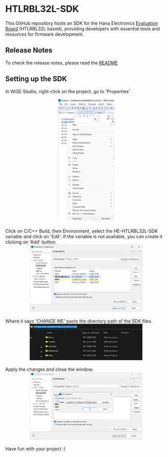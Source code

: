 # HTLRBL32L-SDK
This GitHub repository hosts an SDK for the Hana Electronics [Evaluation Board](https://github.com/Hana-Electronics/EVB-LoRaWAN-HTLRBL32L) (HTLRBL32L based), providing developers with essential tools and resources for firmware development.

## Release Notes

To check the release notes, please read the [README](https://github.com/Hana-Electronics/HE-HTLRBL32L-SDK/blob/v1.1.0/Docs/release-notes.md "iFrame")

## Setting up the SDK 
In WiSE Studio, right-click on the project, go to 'Properties'

<div align="center">
  <img src='/Docs/assets/properties.png' id="topology" height="35%" width="35%"/>
</div
<br><br>
Click on C/C++ Build, then Environment, select the HE-HTLRBL32L-SDK variable and click on 'Edit'. If the variable is not available, you can create it clicking on 'Add' button.
<div align="center">
  <img src='/Docs/assets/environment.png' id="topology" height="70%" width="70%"/>
</div
<br><br>
Where it says 'CHANGE ME' paste the directory path of the SDK files.
<div align="center">
  <img src='/Docs/assets/path.png' id="topology" height="70%" width="70%"/>
</div
<br><br> 
Apply the changes and close the window.

<div align="center">
  <img src='/Docs/assets/edit%20variable.png'id="topology" height="70%" width="70%"/>
</div
<br><br>
Have fun with your project :)
